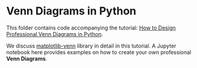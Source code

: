 # Venn Diagrams in Python
This folder contains code accompanying the tutorial: [How to Design Professional Venn Diagrams in Python](https://towardsdatascience.com/how-to-design-professional-venn-diagrams-in-python-693c9ed2c288).

We discuss [matplotlib-venn](https://github.com/konstantint/matplotlib-venn) library in detail in this tutorial. A Jupyter notebook here provides examples on how to create your own professional **Venn Diagrams**.
